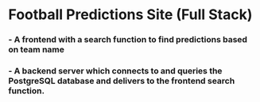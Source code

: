 # Football Predictions Site (Full Stack)

### -  A frontend with a search function to find predictions based on team name
### -  A backend server which connects to and queries the PostgreSQL database and delivers to the frontend search function.
